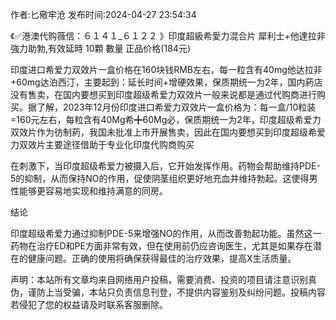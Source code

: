 <p>作者:匕儆牢沧 发布时间:2024-04-27 23:54:34</p>
<p>《✅港澳代购薇信：６１４１_６１２２ 》印度超級希愛力混合片 犀利士+他達拉非 強力助勃,有效延時 10顆 數量 正品价格(184元) </p>
									<p>印度进口希爱力双效片一盒价格在160块钱RMB左右，每一粒含有40mg他达拉非+60mg达泊西汀，主要起到：延长时间+增硬效果，保质期统一为2年，国内葯店没有售卖，在国内要想买到印度超级希爱力双效片一般来说都是通过代购商进行购买。据了解，2023年12月份印度进口希爱力双效片一盒价格为：每一盒/10粒装=160元左右，每粒含有40Mg希╋60Mg必，保质期统一为2年，印度超级希爱力双效片作为彷制葯，我国未批准上市开展售卖，因此在国内要想买到印度超级希爱力双效片主要途径借助于专业化印度代购商购买</p><p></p><p>在刺激下，当印度超级希爱力被摄入后，它开始发挥作用。药物会帮助维持PDE-5的抑制，从而保持NO的作用，促使阴茎组织更好地充血并维持勃起。这使得男性能够更容易地实现和维持满意的同房。</p><p></p><p>结论</p><p></p><p>印度超级希爱力通过抑制PDE-5来增强NO的作用，从而改善勃起功能。虽然这一药物在治疗ED和PE方面非常有效，但在使用前仍应咨询医生，尤其是如果存在潜在的健康问题。正确的使用将确保获得最佳的治疗效果，提高X生活质量。</p>				声明：本站所有文章均来自网络用户投稿，需要消费、投资的项目请注意识别真伪，谨防上当受骗，本站只负责信息刊登，不提供内容鉴别及纠纷问题。投稿内容若侵犯了您的权益请及时联系客服删除。				
